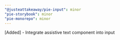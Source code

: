 ```yaml
---
"@justeattakeaway/pie-input": minor
"pie-storybook": minor
"pie-monorepo": minor
---
```


[Added] - Integrate assistive text component into input
